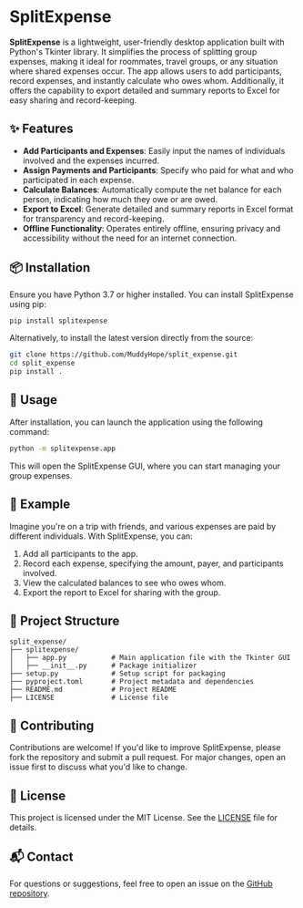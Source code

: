 # SplitExpense

**SplitExpense** is a lightweight, user-friendly desktop application built with Python's Tkinter library. It simplifies the process of splitting group expenses, making it ideal for roommates, travel groups, or any situation where shared expenses occur. The app allows users to add participants, record expenses, and instantly calculate who owes whom. Additionally, it offers the capability to export detailed and summary reports to Excel for easy sharing and record-keeping.

## ✨ Features

- **Add Participants and Expenses**: Easily input the names of individuals involved and the expenses incurred.
- **Assign Payments and Participants**: Specify who paid for what and who participated in each expense.
- **Calculate Balances**: Automatically compute the net balance for each person, indicating how much they owe or are owed.
- **Export to Excel**: Generate detailed and summary reports in Excel format for transparency and record-keeping.
- **Offline Functionality**: Operates entirely offline, ensuring privacy and accessibility without the need for an internet connection.

## 📦 Installation

Ensure you have Python 3.7 or higher installed. You can install SplitExpense using pip:

```bash
pip install splitexpense
```

Alternatively, to install the latest version directly from the source:

```bash
git clone https://github.com/MuddyHope/split_expense.git
cd split_expense
pip install .
```

## 🚀 Usage

After installation, you can launch the application using the following command:

```bash
python -m splitexpense.app
```

This will open the SplitExpense GUI, where you can start managing your group expenses.

## 📝 Example

Imagine you're on a trip with friends, and various expenses are paid by different individuals. With SplitExpense, you can:

1. Add all participants to the app.
2. Record each expense, specifying the amount, payer, and participants involved.
3. View the calculated balances to see who owes whom.
4. Export the report to Excel for sharing with the group.

## 📁 Project Structure

```
split_expense/
├── splitexpense/
│   ├── app.py           # Main application file with the Tkinter GUI
│   ├── __init__.py      # Package initializer
├── setup.py             # Setup script for packaging
├── pyproject.toml       # Project metadata and dependencies
├── README.md            # Project README
├── LICENSE              # License file
```

## 🤝 Contributing

Contributions are welcome! If you'd like to improve SplitExpense, please fork the repository and submit a pull request. For major changes, open an issue first to discuss what you'd like to change.

## 📄 License

This project is licensed under the MIT License. See the [LICENSE](LICENSE) file for details.

## 📬 Contact

For questions or suggestions, feel free to open an issue on the [GitHub repository](https://github.com/MuddyHope/split_expense).
